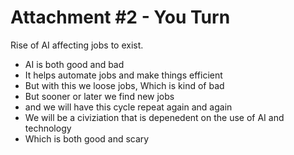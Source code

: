 # Attachment #2 - You Turn

Rise of AI affecting jobs to exist.

- AI is both good and bad
- It helps automate jobs and make things efficient
- But with this we loose jobs, Which is kind of bad
- But sooner or later we find new jobs
- and we will have this cycle repeat again and again 
- We will be a civiziation that is depenedent on the use of AI and technology
- Which is both good and scary